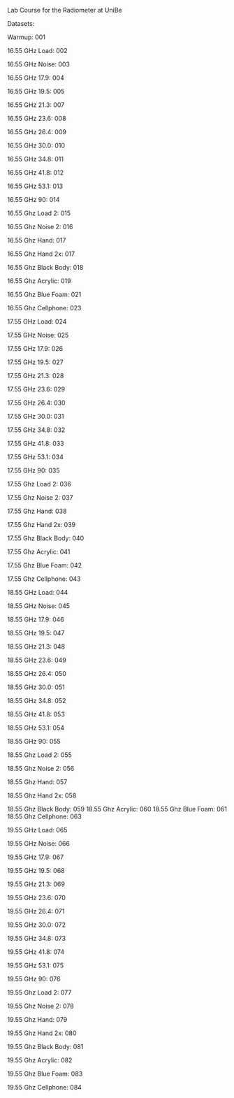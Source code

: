 Lab Course for the Radiometer at UniBe

Datasets:

Warmup: 001

16.55 GHz Load: 002

16.55 GHz Noise: 003

16.55 GHz 17.9: 004

16.55 GHz 19.5: 005

16.55 GHz 21.3: 007

16.55 GHz 23.6: 008

16.55 GHz 26.4: 009

16.55 GHz 30.0: 010

16.55 GHz 34.8: 011

16.55 GHz 41.8: 012

16.55 GHz 53.1: 013

16.55 GHz 90: 014

16.55 Ghz Load 2: 015

16.55 Ghz Noise 2: 016

16.55 Ghz Hand: 017

16.55 Ghz Hand 2x: 017

16.55 Ghz Black Body: 018

16.55 Ghz Acrylic: 019

16.55 Ghz Blue Foam: 021

16.55 Ghz Cellphone: 023


17.55 GHz Load: 024

17.55 GHz Noise: 025

17.55 GHz 17.9: 026

17.55 GHz 19.5: 027

17.55 GHz 21.3: 028

17.55 GHz 23.6: 029

17.55 GHz 26.4: 030

17.55 GHz 30.0: 031

17.55 GHz 34.8: 032

17.55 GHz 41.8: 033

17.55 GHz 53.1: 034

17.55 GHz 90: 035

17.55 Ghz Load 2: 036

17.55 Ghz Noise 2: 037

17.55 Ghz Hand: 038

17.55 Ghz Hand 2x: 039

17.55 Ghz Black Body: 040

17.55 Ghz Acrylic: 041

17.55 Ghz Blue Foam: 042

17.55 Ghz Cellphone: 043


18.55 GHz Load: 044

18.55 GHz Noise: 045

18.55 GHz 17.9: 046

18.55 GHz 19.5: 047

18.55 GHz 21.3: 048

18.55 GHz 23.6: 049

18.55 GHz 26.4: 050

18.55 GHz 30.0: 051

18.55 GHz 34.8: 052

18.55 GHz 41.8: 053

18.55 GHz 53.1: 054

18.55 GHz 90: 055

18.55 Ghz Load 2: 055

18.55 Ghz Noise 2: 056

18.55 Ghz Hand: 057

18.55 Ghz Hand 2x: 058

18.55 Ghz Black Body: 059
18.55 Ghz Acrylic: 060
18.55 Ghz Blue Foam: 061
18.55 Ghz Cellphone: 063

19.55 GHz Load: 065

19.55 GHz Noise: 066

19.55 GHz 17.9: 067

19.55 GHz 19.5: 068

19.55 GHz 21.3: 069

19.55 GHz 23.6: 070

19.55 GHz 26.4: 071

19.55 GHz 30.0: 072

19.55 GHz 34.8: 073

19.55 GHz 41.8: 074

19.55 GHz 53.1: 075

19.55 GHz 90: 076

19.55 Ghz Load 2: 077

19.55 Ghz Noise 2: 078

19.55 Ghz Hand: 079

19.55 Ghz Hand 2x: 080

19.55 Ghz Black Body: 081

19.55 Ghz Acrylic: 082

19.55 Ghz Blue Foam: 083

19.55 Ghz Cellphone: 084